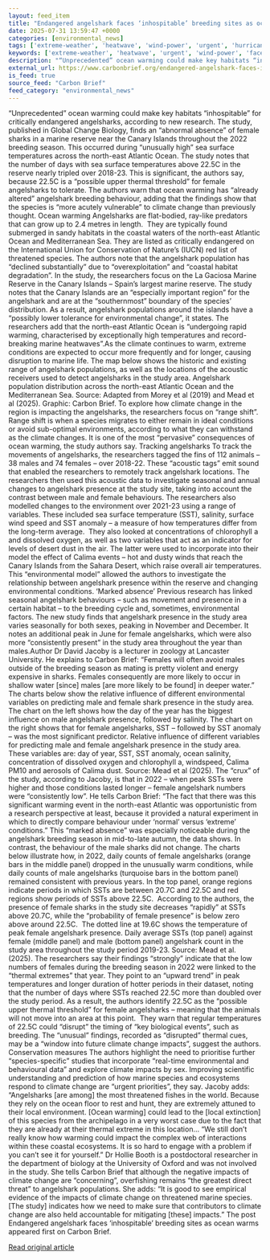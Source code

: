 ```yaml
---
layout: feed_item
title: "Endangered angelshark faces ‘inhospitable’ breeding sites as ocean warms"
date: 2025-07-31 13:59:47 +0000
categories: [environmental_news]
tags: ['extreme-weather', 'heatwave', 'wind-power', 'urgent', 'hurricanes', 'atlantic-region', 'renewable-energy', 'year-2025']
keywords: ['extreme-weather', 'heatwave', 'urgent', 'wind-power', 'faces', 'hurricanes', 'endangered', 'angelshark']
description: "“Unprecedented” ocean warming could make key habitats “inhospitable” for critically endangered angelsharks, according to new research"
external_url: https://www.carbonbrief.org/endangered-angelshark-faces-inhospitable-breeding-sites-as-ocean-warms/
is_feed: true
source_feed: "Carbon Brief"
feed_category: "environmental_news"
---
```


“Unprecedented” ocean warming could make key habitats “inhospitable” for critically endangered angelsharks, according to new research. The study, published in Global Change Biology, finds an “abnormal absence” of female sharks in a marine reserve near the Canary Islands throughout the 2022 breeding season. This occurred during “unusually high” sea surface temperatures across the north-east Atlantic Ocean. The study notes that the number of days with sea surface temperatures above 22.5C in the reserve nearly tripled over 2018-23. This is significant, the authors say, because 22.5C is a “possible upper thermal threshold” for female angelsharks to tolerate. The authors warn that ocean warming has “already altered” angelshark breeding behaviour, adding that the findings show that the species is “more acutely vulnerable” to climate change than previously thought. Ocean warming Angelsharks are flat-bodied, ray-like predators that can grow up to 2.4 metres in length.&nbsp; They are typically found submerged in sandy habitats in the coastal waters of the north-east Atlantic Ocean and Mediterranean Sea. They are listed as critically endangered on the International Union for Conservation of Nature’s (IUCN) red list of threatened species. The authors note that the angelshark population has “declined substantially” due to “overexploitation” and “coastal habitat degradation”. In the study, the researchers focus on the La Gaciosa Marine Reserve in the Canary Islands – Spain’s largest marine reserve. The study notes that the Canary Islands are an “especially important region” for the angelshark and are at the “southernmost” boundary of the species’ distribution. As a result, angelshark populations around the islands have a “possibly lower tolerance for environmental change”, it states. The researchers add that the north-east Atlantic Ocean is “undergoing rapid warming, characterised by exceptionally high temperatures and record-breaking marine heatwaves”.As the climate continues to warm, extreme conditions are expected to occur more frequently and for longer, causing disruption to marine life. The map below shows the historic and existing range of angelshark populations, as well as the locations of the acoustic receivers used to detect angelsharks in the study area. Angelshark population distribution across the north-east Atlantic Ocean and the Mediterranean Sea. Source: Adapted from Morey et al (2019) and Mead et al (2025). Graphic: Carbon Brief. To explore how climate change in the region is impacting the angelsharks, the researchers focus on “range shift”. Range shift is when a species migrates to either remain in ideal conditions or avoid sub-optimal environments, according to what they can withstand as the climate changes. It is one of the most “pervasive” consequences of ocean warming, the study authors say. Tracking angelsharks To track the movements of angelsharks, the researchers tagged the fins of 112 animals – 38 males and 74 females – over 2018-22. These “acoustic tags” emit sound that enabled the researchers to remotely track angelshark locations. The researchers then used this acoustic data to investigate seasonal and annual changes to angelshark presence at the study site, taking into account the contrast between male and female behaviours. The researchers also modelled changes to the environment over 2021-23 using a range of variables. These included sea surface temperature (SST), salinity, surface wind speed and SST anomaly – a measure of how temperatures differ from the long-term average.&nbsp; They also looked at concentrations of chlorophyll a and dissolved oxygen, as well as two variables that act as an indicator for levels of desert dust in the air. The latter were used to incorporate into their model the effect of Calima events – hot and dusty winds that reach the Canary Islands from the Sahara Desert, which raise overall air temperatures. This “environmental model” allowed the authors to investigate the relationship between angelshark presence within the reserve and changing environmental conditions. ‘Marked absence’ Previous research has linked seasonal angelshark behaviours – such as movement and presence in a certain habitat – to the breeding cycle and, sometimes, environmental factors. The new study finds that angelshark presence in the study area varies seasonally for both sexes, peaking in November and December. It notes an additional peak in June for female angelsharks, which were also more “consistently present” in the study area throughout the year than males.Author Dr David Jacoby is a lecturer in zoology at Lancaster University. He explains to Carbon Brief: “Females will often avoid males outside of the breeding season as mating is pretty violent and energy expensive in sharks. Females consequently are more likely to occur in shallow water [since] males [are more likely to be found] in deeper water.” The charts below show the relative influence of different environmental variables on predicting male and female shark presence in the study area.&nbsp; The chart on the left shows how the day of the year has the biggest influence on male angelshark presence, followed by salinity. The chart on the right shows that for female angelsharks, SST – followed by SST anomaly – was the most significant predictor. Relative influence of different variables for predicting male and female angelshark presence in the study area. These variables are: day of year, SST, SST anomaly, ocean salinity, concentration of dissolved oxygen and chlorophyll a, windspeed, Calima PM10 and aerosols of Calima dust. Source: Mead et al (2025). The “crux” of the study, according to Jacoby, is that in 2022 – when peak SSTs were higher and those conditions lasted longer – female angelshark numbers were “consistently low”. He tells Carbon Brief: “The fact that there was this significant warming event in the north-east Atlantic was opportunistic from a research perspective at least, because it provided a natural experiment in which to directly compare behaviour under &#8216;normal&#8217; versus &#8216;extreme&#8217; conditions.” This “marked absence” was especially noticeable during the angelshark breeding season in mid-to-late autumn, the data shows. In contrast, the behaviour of the male sharks did not change. The charts below illustrate how, in 2022, daily counts of female angelsharks (orange bars in the middle panel) dropped in the unusually warm conditions, while daily counts of male angelsharks (turquoise bars in the bottom panel) remained consistent with previous years. In the top panel, orange regions indicate periods in which SSTs are between 20.7C and 22.5C and red regions show periods of SSTs above 22.5C.&nbsp; According to the authors, the presence of female sharks in the study site decreases “rapidly” at SSTs above 20.7C, while the “probability of female presence” is below zero above around 22.5C.&nbsp; The dotted line at 19.6C shows the temperature of peak female angelshark presence. Daily average SSTs (top panel) against female (middle panel) and male (bottom panel) angelshark count in the study area throughout the study period 2019-23. Source: Mead et al. (2025). The researchers say their findings “strongly” indicate that the low numbers of females during the breeding season in 2022 were linked to the “thermal extremes” that year. They point to an “upward trend” in peak temperatures and longer duration of hotter periods in their dataset, noting that the number of days where SSTs reached 22.5C more than doubled over the study period. As a result, the authors identify 22.5C as the “possible upper thermal threshold” for female angelsharks – meaning that the animals will not move into an area at this point.&nbsp; They warn that regular temperatures of 22.5C could “disrupt” the timing of “key biological events”, such as breeding. The “unusual” findings, recorded as “disrupted” thermal cues, may be a “window into future climate change impacts”, suggest the authors. Conservation measures The authors highlight the need to prioritise further “species-specific” studies that incorporate “real-time environmental and behavioural data” and explore climate impacts by sex. Improving scientific understanding and prediction of how marine species and ecosystems respond to climate change are “urgent priorities”, they say. Jacoby adds: “Angelsharks [are among] the most threatened fishes in the world. Because they rely on the ocean floor to rest and hunt, they are extremely attuned to their local environment. [Ocean warming] could lead to the [local extinction] of this species from the archipelago in a very worst case due to the fact that they are already at their thermal extreme in this location… “We still don&#8217;t really know how warming could impact the complex web of interactions within these coastal ecosystems. It is so hard to engage with a problem if you can&#8217;t see it for yourself.” Dr Hollie Booth is a postdoctoral researcher in the department of biology at the University of Oxford and was not involved in the study. She tells Carbon Brief that although the negative impacts of climate change are “concerning”, overfishing remains “the greatest direct threat” to angelshark populations. She adds: “It is good to see empirical evidence of the impacts of climate change on threatened marine species. [The study] indicates how we need to make sure that contributors to climate change are also held accountable for mitigating [these] impacts.” The post Endangered angelshark faces ‘inhospitable’ breeding sites as ocean warms appeared first on Carbon Brief.

[Read original article](https://www.carbonbrief.org/endangered-angelshark-faces-inhospitable-breeding-sites-as-ocean-warms/)
